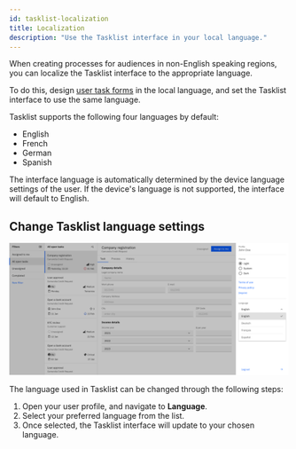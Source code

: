 ```yaml
---
id: tasklist-localization
title: Localization
description: "Use the Tasklist interface in your local language."
---
```


When creating processes for audiences in non-English speaking regions, you can localize the Tasklist interface to the appropriate language.

To do this, design [user task forms](/guides/utilizing-forms.md) in the local language, and set the Tasklist interface to use the same language.

Tasklist supports the following four languages by default:

- English
- French
- German
- Spanish

The interface language is automatically determined by the device language settings of the user. If the device's language is not supported, the interface will default to English.

## Change Tasklist language settings

![tasklist-language-settings](img/tasklist-language-settings.jpg)

The language used in Tasklist can be changed through the following steps:

1. Open your user profile, and navigate to **Language**.
2. Select your preferred language from the list.
3. Once selected, the Tasklist interface will update to your chosen language.
